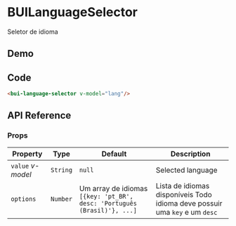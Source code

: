 # BUILanguageSelector

Seletor de idioma

## Demo
<Demo componentName="examples-bui-language-selector-doc" />

## Code
``` html
<bui-language-selector v-model="lang"/>
```

## API Reference

### Props

| Property | Type | Default | Description |
| -------- | ---- | ------- | ----------- |
| `value` *v-model* | `String` | `null` | Selected language |
| `options` | `Number` | Um array de idiomas `[{key: 'pt_BR', desc: 'Português (Brasil)'}, ...]` | Lista de idiomas disponíveis Todo idioma deve possuir uma `key` e um `desc` |
